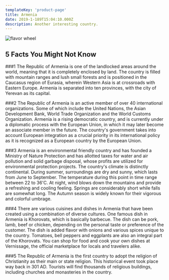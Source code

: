 ```yaml
---
templateKey: 'product-page'
title: Armenia
date: 2019-1-189T15:04:10.000Z
description: Another interesting country.
---
```


![flavor wheel](/img/flags/Armenia_Flag.png)

## 5 Facts You Might Not Know

###1
The Republic of Armenia is one of the landlocked areas around the world, meaning that it is completely enclosed by land. The country is filled with mountain ranges and lush small forests and is positioned in the Caucasus region of Eurasia, wherein Western Asia is at crossroads with Eastern Europe. Armenia is separated into ten provinces, with the city of Yerevan as its capital.

###2
The Republic of Armenia is an active member of over 40 international organizations. Some of which include the United Nations, the Asian Development Bank, World Trade Organization and the World Customs Organization. Armenia is a rising democratic country, and is currently under a diplomatic process with the European Union, in which it may later become an associate member in the future. The country's government takes into account European integration as a crucial priority in its international policy as it is recognized as a European country by the European Union.

###3
Armenia is an environmental friendly country and has founded a Ministry of Nature Protection and has allotted taxes for water and air pollution and solid garbage disposal, whose profits are utilized for environmental protection projects. The country's climate is distinctly continental. During summer, surroundings are dry and sunny, which lasts from June to September. The temperature during this point in time range between 22 to 36'C. At night, wind blows down the mountains and provide a refreshing and cooling feeling. Springs are considerably short while falls are somewhat long. The Autumn season is widely known for their vigorous and colorful umbrage.

###4
There are various cuisines and dishes in Armenia that have been created using a combination of diverse cultures. One famous dish in Armenia is Khorovats, which is basically barbecue. The dish can be pork, lamb, beef or chicken, depending on the personal taste or preference of the customer. The dish is added flavor with onions and various spices unique to the country. Tomatoes, bell peppers and eggplants are also an integral part of the Khorovats. You can shop for food and cook your own dishes at Vernissage, the official marketplace for locals and travelers alike.

###5
The Republic of Armenia is the first country to adopt the religion of Christianity as their main or state religion. This historical event took place way back in 301 AD. Tourists will find thousands of religious buildings, including churches and monasteries in the country.
